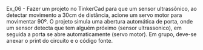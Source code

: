 





Ex_06 - Fazer um projeto no TinkerCad para que um sensor ultrassônico, ao detectar movimento a 30cm de distância, acione um servo motor para movimentar 90º. O projeto simula uma abertura automática de porta, onde um sensor detecta que tem alguém próximo (sensor ultrassonico), em seguida a porta se abre automaticamente (servo motor).
Em grupo, deve-se anexar o print do circuito e o código fonte.
